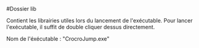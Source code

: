 #Dossier lib

Contient les librairies utiles lors du lancement de l'exécutable.
Pour lancer l'exécutable, il suffit de double cliquer dessus directement.

Nom de l'éxécutable : "CrocroJump.exe"